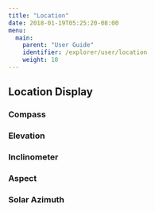 ```yaml
---
title: "Location"
date: 2018-01-19T05:25:20-08:00
menu:
  main:
    parent: "User Guide"
    identifier: /explorer/user/location
    weight: 10
---
```


## Location Display

### Compass

### Elevation

### Inclinometer

### Aspect

### Solar Azimuth
